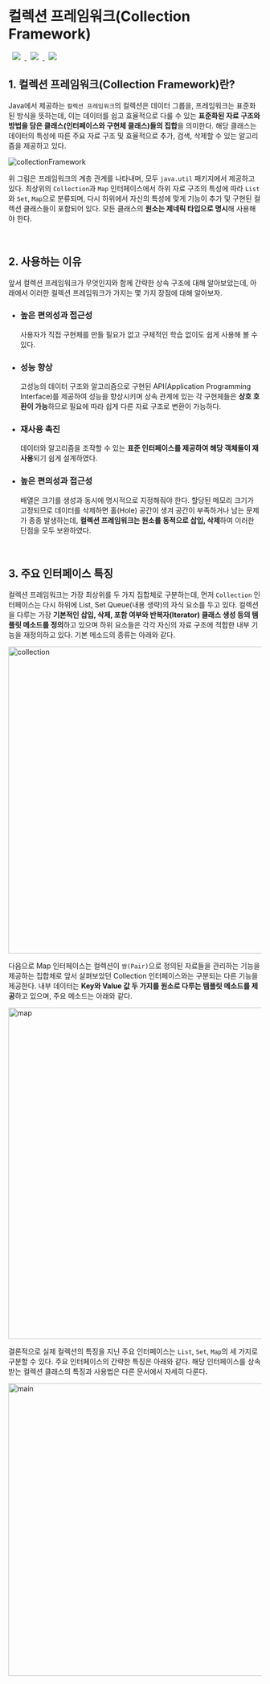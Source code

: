 # 컬렉션 프레임워크(Collection Framework)
<a href="http://melonicedlatte.com/">
    <img src="https://img.shields.io/badge/Java-red"
        style="height : auto; margin-left : 8px; margin-right : 8px;"/>
    <img src="https://img.shields.io/badge/DataType-orange"
        style="height : auto; margin-left : 8px; margin-right : 8px;"/>
    <img src="https://img.shields.io/badge/CollectionFramework-yellow"
        style="height : auto; margin-left : 8px; margin-right : 8px;"/>
</a>


## 1. 컬렉션 프레임워크(Collection Framework)란?
Java에서 제공하는 `컬렉션 프레임워크`의 컬렉션은 데이터 그룹을, 프레임워크는 표준화된 방식을 뜻하는데, 이는 데이터를 쉽고 효율적으로 
다룰 수 있는 **표준화된 자료 구조와 방법을 담은 클래스(인터페이스와 구현체 클래스)들의 집합**을 의미한다. 해당 클래스는 데이터의 특성에 
따른 주요 자료 구조 및 효율적으로 추가, 검색, 삭제할 수 있는 알고리즘을 제공하고 있다.

![collectionFramework](https://user-images.githubusercontent.com/78818063/168951952-8e084bf3-0685-4d20-81a0-eb7ece654041.png)

위 그림은 프레임워크의 계층 관계를 나타내며, 모두 `java.util` 패키지에서 제공하고 있다. 최상위의 `Collection`과 `Map` 인터페이스에서 
하위 자료 구조의 특성에 따라 `List`와 `Set`, `Map`으로 분류되며, 다시 하위에서 자신의 특성에 맞게 기능이 추가 및 구현된 컬렉션 클래스들이 
포함되어 있다. 모든 클래스의 **원소는 제네릭 타입으로 명시**해 사용해야 한다.

<br>

## 2. 사용하는 이유
  앞서 컬렉션 프레임워크가 무엇인지와 함께 간략한 상속 구조에 대해 알아보았는데, 아래에서 이러한 컬렉션 프레임워크가 가지는 몇 가지 장점에 대해 알아보자.
  
  * ### 높은 편의성과 접근성 ###
    사용자가 직접 구현체를 만들 필요가 없고 구체적인 학습 없이도 쉽게 사용해 볼 수 있다.
  
  * ### 성능 향상 ###
    고성능의 데이터 구조와 알고리즘으로 구현된 API(Application Programming Interface)를 제공하여 성능을 향상시키며 
    상속 관계에 있는 각 구현체들은 **상호 호환이 가능**하므로 필요에 따라 쉽게 다른 자료 구조로 변환이 가능하다.

  * ### 재사용 촉진 ###
    데이터와 알고리즘을 조작할 수 있는 **표준 인터페이스를 제공하여 해당 객체들이 재사용**되기 쉽게 설계하였다.

  * ### 높은 편의성과 접근성 ###
    배열은 크기를 생성과 동시에 명시적으로 지정해줘야 한다. 할당된 메모리 크기가 고정되므로 데이터를 삭제하면 홀(Hole) 공간이 생겨 
    공간이 부족하거나 남는 문제가 종종 발생하는데, **컬렉션 프레임워크는 원소를 동적으로 삽입, 삭제**하여 이러한 단점을 모두 보완하였다.

<br>

## 3. 주요 인터페이스 특징
컬렉션 프레임워크는 가장 최상위를 두 가지 집합체로 구분하는데, 먼저 `Collection` 인터페이스는 다시 하위에 
List, Set Queue(내용 생략)의 자식 요소를 두고 있다. 컬렉션을 다루는 가장 **기본적인 삽입, 삭제, 포함 여부와 
반복자(Iterator) 클래스 생성 등의 템플릿 메소드를 정의**하고 있으며 하위 요소들은 각각 자신의 자료 구조에 적합한 
내부 기능을 재정의하고 있다. 기본 메소드의 종류는 아래와 같다.

<img width="611" alt="collection" src="https://user-images.githubusercontent.com/78818063/168952007-91434bcd-43a1-4c8b-9f75-b24ce01a8a44.png">


다음으로 Map 인터페이스는 컬렉션이 `쌍(Pair)`으로 정의된 자료들을 관리하는 기능을 제공하는 집합체로 
앞서 살펴보았던 Collection 인터페이스와는 구분되는 다른 기능을 제공한다. 내부 데이터는 **Key와 Value 값 
두 가지를 원소로 다루는 템플릿 메소드를 제공**하고 있으며, 주요 메소드는 아래와 같다.

<img width="660" alt="map" src="https://user-images.githubusercontent.com/78818063/168952019-884a623f-c554-424a-b303-704149bb2b04.png">


결론적으로 실제 컬렉션의 특징을 지닌 주요 인터페이스는 `List`, `Set`, `Map`의 세 가지로 구분할 수 있다. 주요 인터페이스의 
간략한 특징은 아래와 같다. 해당 인터페이스를 상속 받는 컬렉션 클래스의 특징과 사용법은 다른 문서에서 자세히 다룬다.

<img width="583" alt="main" src="https://user-images.githubusercontent.com/78818063/168952025-ae85f2b0-3b1b-4991-b295-2403aacc04e5.png">


